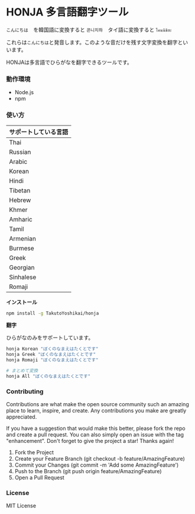 # HONJA 多言語翻字ツール

`こんにちは`　を韓国語に変換すると `콘니치하`　タイ語に変換すると `โคนนิชิฮะ`　

これらは`こんにちは`と発音します。このような音だけを残す文字変換を翻字といいます。

HONJAは多言語でひらがなを翻字できるツールです。


### 動作環境
* Node.js
* npm

### 使い方
| サポートしている言語 |
| ---- |
| Thai |
| Russian |
| Arabic |
| Korean |
| Hindi |
| Tibetan |
| Hebrew |
| Khmer |
| Amharic |
| Tamil |
| Armenian |
| Burmese |
| Greek |
| Georgian |
| Sinhalese |
| Romaji |

**インストール**
```bash
npm install -g TakutoYoshikai/honja
```

**翻字**

ひらがなのみをサポートしています。
```bash
honja Korean "ぼくのなまえはたくとです"
honja Greek "ぼくのなまえはたくとです"
honja Romaji "ぼくのなまえはたくとです"

# まとめて変換
honja All "ぼくのなまえはたくとです"
```

### Contributing

Contributions are what make the open source community such an amazing place to learn, inspire, and create. Any contributions you make are greatly appreciated.

If you have a suggestion that would make this better, please fork the repo and create a pull request. You can also simply open an issue with the tag "enhancement". Don't forget to give the project a star! Thanks again!

1. Fork the Project
2. Create your Feature Branch (git checkout -b feature/AmazingFeature)
3. Commit your Changes (git commit -m 'Add some AmazingFeature')
4. Push to the Branch (git push origin feature/AmazingFeature)
5. Open a Pull Request

### License
MIT License
